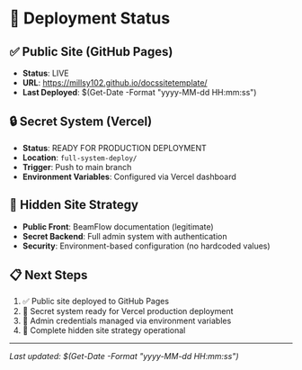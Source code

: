 # 🚀 Deployment Status

## ✅ Public Site (GitHub Pages)
- **Status**: LIVE
- **URL**: https://millsy102.github.io/docssitetemplate/
- **Last Deployed**: $(Get-Date -Format "yyyy-MM-dd HH:mm:ss")

## 🔒 Secret System (Vercel)
- **Status**: READY FOR PRODUCTION DEPLOYMENT
- **Location**: `full-system-deploy/`
- **Trigger**: Push to main branch
- **Environment Variables**: Configured via Vercel dashboard

## 🎯 Hidden Site Strategy
- **Public Front**: BeamFlow documentation (legitimate)
- **Secret Backend**: Full admin system with authentication
- **Security**: Environment-based configuration (no hardcoded values)

## 📋 Next Steps
1. ✅ Public site deployed to GitHub Pages
2. 🔄 Secret system ready for Vercel production deployment
3. 🔐 Admin credentials managed via environment variables
4. 🚀 Complete hidden site strategy operational

---
*Last updated: $(Get-Date -Format "yyyy-MM-dd HH:mm:ss")*
